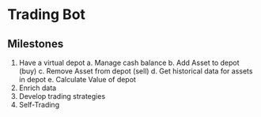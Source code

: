 # Trading Bot

## Milestones

1. Have a virtual depot
   a. Manage cash balance
   b. Add Asset to depot (buy)
   c. Remove Asset from depot (sell)
   d. Get historical data for assets in depot
   e. Calculate Value of depot
2. Enrich data
3. Develop trading strategies
4. Self-Trading
